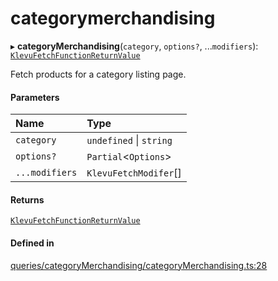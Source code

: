 # categorymerchandising
      
▸ **categoryMerchandising**(`category`, `options?`, ...`modifiers`): [`KlevuFetchFunctionReturnValue`](klevufetchfunctionreturnvalue.md)

Fetch products for a category listing page.

#### Parameters

| Name | Type |
| :------ | :------ |
| `category` | `undefined` \| `string` |
| `options?` | `Partial`<`Options`\> |
| `...modifiers` | `KlevuFetchModifer`[] |

#### Returns

[`KlevuFetchFunctionReturnValue`](klevufetchfunctionreturnvalue.md)

#### Defined in

[queries/categoryMerchandising/categoryMerchandising.ts:28](https://github.com/klevultd/frontend-sdk/blob/0515b77/packages/klevu-core/src/queries/categoryMerchandising/categoryMerchandising.ts#L28)

